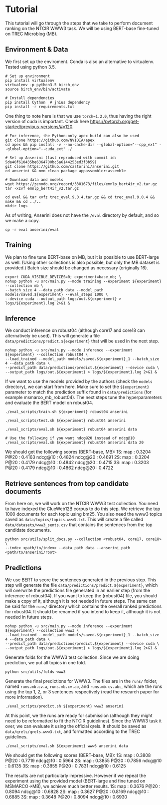 # Tutorial

This tutorial will go through the steps that we take to perform document ranking on the NTCIR WWW3 task.
We will be using BERT-base fine-tuned on TREC Microblog (MB).

 
## Environment & Data

We first set up the enviroment. Conda is also an alternative to virtualenv. Tested using python 3.5.
```
# Set up environment
pip install virtualenv
virtualenv -p python3.5 birch_env
source birch_env/bin/activate

# Install dependencies
pip install Cython  # jnius dependency
pip install -r requirements.txt
```

One thing to note here is that we use `torch=1.2.0`, thus having the right version of cuda is important. Check here <https://pytorch.org/get-started/previous-versions/#v120>.
```
# For inference, the Python-only apex build can also be used
git clone https://github.com/NVIDIA/apex
cd apex && pip install -v --no-cache-dir --global-option="--cpp_ext" --global-option="--cuda_ext" ./

# Set up Anserini (last reproduced with commit id: 5da46f610435be6364700bc5a6144253ed3f3b59)
git clone https://github.com/castorini/anserini.git
cd anserini && mvn clean package appassembler:assemble

# Download data and models
wget https://zenodo.org/record/3381673/files/emnlp_bert4ir_v2.tar.gz
tar -xzvf emnlp_bert4ir_v2.tar.gz

cd eval && tar xvfz trec_eval.9.0.4.tar.gz && cd trec_eval.9.0.4 && make && cd ../..
mkdir logs
```

As of writing, Anserini does not have the `/eval` directory by default, and so we make a copy.
```
cp -r eval anserini/eval
```

## Training

We plan to fine tune BERT-base on MB, but it is possible to use BERT-large as well. (Using other collections is also possible, but only the MB dataset is provided.)
Batch size should be changed as necessary (originally 16).
```
export CUDA_VISIBLE_DEVICES=0; experiment=base_mb; \
nohup python -u src/main.py --mode training --experiment ${experiment} --collection mb \
--batch_size 4 --data_path data --model_path models/saved.${experiment} --eval_steps 1000 \
--device cuda --output_path logs/out.${experiment} > logs/${experiment}.log 2>&1 &
```


## Inference

We conduct inference on robust04 (although core17 and core18 can alternatively be used).
This will generate a file `data/predictions/predict.${experiment}` that will be used in the next step.
```
nohup python -u src/main.py --mode inference --experiment ${experiment} --collection robust04 \
--load_trained --model_path models/saved.${experiment}_1 --batch_size 4 --data_path data \
--predict_path data/predictions/predict.${experiment} --device cuda \
--output_path logs/out.${experiment} > logs/${experiment}.log 2>&1 &
```

If we want to use the models provided by the authors (check the `models` directory), we can start from here.
Make sure to set the `${experiment}` parameter to match the prediction suffix found in `data/predictions` (for example msmarco_mb_robust04).
The next steps tune the hyperparameters and evaluate the BERT model on robust04.
```
./eval_scripts/train.sh ${experiment} robust04 anserini

./eval_scripts/test.sh ${experiment} robust04 anserini

./eval_scripts/eval.sh ${experiment} robust04 anserini data

# Use the following if you want ndcg@20 instead of ndcg@10
./eval_scripts/eval.sh ${experiment} robust04 anserini data 20
```

We should get the following scores (BERT-base, MB):
1S:
map : 0.3204
P@20 : 0.4163
ndcg@10 : 0.4824
ndcg@20 :  0.4691
2S:
map : 0.3204
P@20 : 0.4179
ndcg@10 : 0.4842
ndcg@20 : 0.4715
3S:
map : 0.3203
P@20 : 0.4179
ndcg@10 : 0.4862
ndcg@20 : 0.4722


## Retrieve sentences from top candidate documents

From here on, we will work on the NTCIR WWW3 test collection.
You need to have indexed the ClueWeb12B corpus to do this step. We retrieve the top 1000 documents for each topic using bm25.
You also need the www3 topics saved as `data/topics/topics.www3.txt`.
This will create a file called `data/datasets/www3_sents.csv` that contains the sentences from the top candidate documents.
```
python src/utils/split_docs.py --collection <robust04, core17, core18> \
--index <path/to/index> --data_path data --anserini_path <path/to/anserini/root>
```

## Predictions

We use BERT to score the sentences generated in the previous step.
This step will generate the file `data/predictions/predict.${experiment}`, which will overwrite the predictions file generated in an earlier step (from the inference of robust04). If you want to keep the (robust04) file, you should make a copy of it, although it is not needed in future steps.
The same can be said for the `runs/` directory which contains the overall ranked predictions for robust04. It should be renamed if you intend to keep it, although it is not needed in future steps.
```
nohup python -u src/main.py --mode inference --experiment ${experiment} --collection www3 \
--load_trained --model_path models/saved.${experiment}_1 --batch_size 4 --data_path data \
--predict_path data/predictions/predict.${experiment} --device cuda \
--output_path logs/out.${experiment} > logs/${experiment}.log 2>&1 &
```

Generate folds for the WWW3 test collection. Since we are doing prediction, we put all topics in one fold.
```
python src/utils/folds www3
```


Generate the final predictions for WWW3. The files are in the `runs/` folder, named `runs.mb.cv.a`, `runs.mb.cv.ab`, and `runs.mb.cv.abc`, which are the runs using the top 1, 2, or 3 sentences respectively (read the research paper for more information).
```
./eval_scripts/predict.sh ${experiment} www3 anserini
```

At this point, we the runs are ready for submission (although they might need to be reformatted to fit the NTCIR guidelines). Since the WWW3 task it over, we can evaluate it using the official qrels. It should be saved as `data/qrels/qrels.www3.txt`, and formatted according to the TREC guidelines.
```
./eval_scripts/eval.sh ${experiment} www3 anserini data
```

We should get the following scores (BERT-base, MB):
1S:
map : 0.3808
P@20 : 0.7719
ndcg@10 : 0.5964
2S:
map : 0.3855
P@20 : 0.7856
ndcg@10 : 0.6135
3S:
map : 0.3855
P@20 : 0.7831
ndcg@10 : 0.6125

The results are not particularly impressive. However if we repeat the experiment using the provided model (BERT-large and fine tuned on MSMARCO-\>MB), we achieve much better results.
1S:
map : 0.3676
P@20 : 0.8094
ndcg@10 : 0.6828
2S:
map : 0.3627
P@20 : 0.8169
ndcg@10 : 0.6885
3S:
map : 0.3648
P@20 : 0.8094
ndcg@10 : 0.6930

